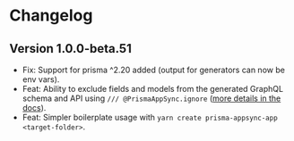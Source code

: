 # Changelog

## Version 1.0.0-beta.51

- Fix: Support for prisma ^2.20 added (output for generators can now be env vars).
- Feat: Ability to exclude fields and models from the generated GraphQL schema and API using `/// @PrismaAppSync.ignore` ([more details in the docs](https://prisma-appsync.vercel.app/guides/ignore.html)).
- Feat: Simpler boilerplate usage with `yarn create prisma-appsync-app <target-folder>`.
